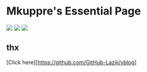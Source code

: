 # Mkuppre's Essential Page
![](https://img.shields.io/badge/vue-2.5.2-brightgreen.svg) ![](https://img.shields.io/badge/element--ui-2.3.5-brightgreen.svg) ![](https://img.shields.io/badge/vant-1.1.2-brightgreen.svg)


## thx
[Click here][https://github.com/GitHub-Laziji/vblog]

